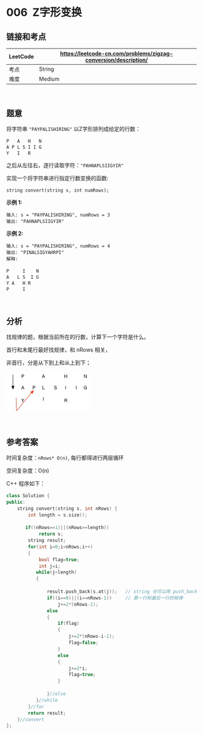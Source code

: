 # 006  Z字形变换

## 链接和考点

| LeetCode | https://leetcode-cn.com/problems/zigzag-conversion/description/ |
| -------- | ------------------------------------------------------------ |
| 考点     | String                                                       |
| 难度     | Medium                                                       |

<br>

## 题意

将字符串 `"PAYPALISHIRING"` 以Z字形排列成给定的行数：

```
P   A   H   N
A P L S I I G
Y   I   R
```

之后从左往右，逐行读取字符：`"PAHNAPLSIIGYIR"`

实现一个将字符串进行指定行数变换的函数:

```
string convert(string s, int numRows);
```

**示例 1:**

```
输入: s = "PAYPALISHIRING", numRows = 3
输出: "PAHNAPLSIIGYIR"
```

**示例 2:**

```
输入: s = "PAYPALISHIRING", numRows = 4
输出: "PINALSIGYAHRPI"
解释:

P     I    N
A   L S  I G
Y A   H R
P     I
```

 <br>

## 分析

找规律的题，根据当前所在的行数，计算下一个字符是什么。

首行和末尾行最好找规律，和 nRows 相关，

非首行，分是从下到上和从上到下；

![](图.jpg)

<br>

## 参考答案

时间复杂度：``nRows* O(n)``,  每行都得进行两层循环

空间复杂度：O(n)

C++ 程序如下：

```cpp
class Solution {  
public:  
    string convert(string s, int nRows) {  
        int length = s.size();  
          
       if((nRows==1)||(nRows>=length))  
            return s;  
        string result;  
        for(int i=0;i<nRows;i++)  
        {  
            bool flag=true;  
            int j=i;  
           while(j<length)  
           {  
                 
               result.push_back(s.at(j));  	// string 也可以用 push_back()
               if((i==0)||(i==nRows-1))     // 第一行和最后一行的规律
                   j+=2*(nRows-1);  
               else  
               {  
                   if(flag)  
                   {  
                       j+=2*(nRows-i-1);  
                       flag=false;  
                   }  
                   else  
                   {  
                       j+=2*i;  
                       flag=true;  
                   }  
                     
               }//else  
           }//while  
        }//for  
        return result;  
    }//convert  
};  
```

<br>

